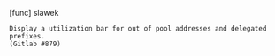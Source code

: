 [func] slawek

    Display a utilization bar for out of pool addresses and delegated
    prefixes.
    (Gitlab #879)
